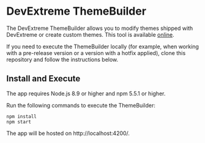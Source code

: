 # DevExtreme ThemeBuilder
 
The DevExtreme ThemeBuilder allows you to modify themes shipped with DevExtreme or create custom themes. This tool is available [online](https://devexpress.github.io/ThemeBuilder/).
 
If you need to execute the ThemeBuilder locally (for example, when working with a pre-release version or a version with a hotfix applied), clone this repository and follow the instructions below.
 
## Install and Execute
 
The app requires Node.js 8.9 or higher and npm 5.5.1 or higher.
 
Run the following commands to execute the ThemeBuilder:
 
```
npm install
npm start
```
 
The app will be hosted on http://localhost:4200/.
